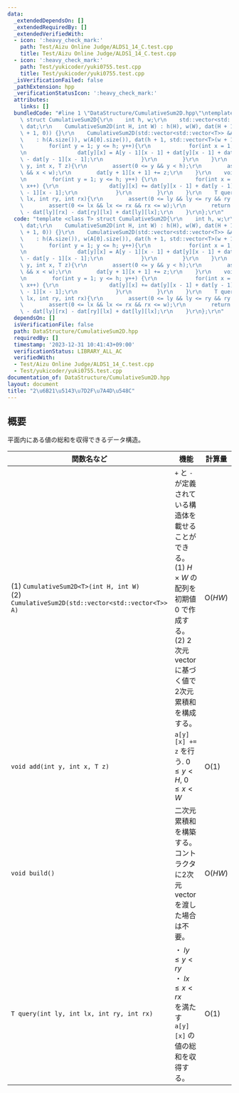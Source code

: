 ```yaml
---
data:
  _extendedDependsOn: []
  _extendedRequiredBy: []
  _extendedVerifiedWith:
  - icon: ':heavy_check_mark:'
    path: Test/Aizu Online Judge/ALDS1_14_C.test.cpp
    title: Test/Aizu Online Judge/ALDS1_14_C.test.cpp
  - icon: ':heavy_check_mark:'
    path: Test/yukicoder/yuki0755.test.cpp
    title: Test/yukicoder/yuki0755.test.cpp
  _isVerificationFailed: false
  _pathExtension: hpp
  _verificationStatusIcon: ':heavy_check_mark:'
  attributes:
    links: []
  bundledCode: "#line 1 \"DataStructure/CumulativeSum2D.hpp\"\ntemplate <class T>\
    \ struct CumulativeSum2D{\r\n    int h, w;\r\n    std::vector<std::vector<T>>\
    \ dat;\r\n    CumulativeSum2D(int H, int W) : h(H), w(W), dat(H + 1, std::vector<T>(W\
    \ + 1, 0)) {}\r\n    CumulativeSum2D(std::vector<std::vector<T>> &A) \r\n    \
    \    : h(A.size()), w(A[0].size()), dat(h + 1, std::vector<T>(w + 1, 0)) {\r\n\
    \        for(int y = 1; y <= h; y++){\r\n            for(int x = 1; x <= w; x++){\r\
    \n                dat[y][x] = A[y - 1][x - 1] + dat[y][x - 1] + dat[y - 1][x]\
    \ - dat[y - 1][x - 1];\r\n            }\r\n        }\r\n    }\r\n    void add(int\
    \ y, int x, T z){\r\n        assert(0 <= y && y < h);\r\n        assert(0 <= x\
    \ && x < w);\r\n        dat[y + 1][x + 1] += z;\r\n    }\r\n    void build(){\r\
    \n        for(int y = 1; y <= h; y++) {\r\n            for(int x = 1; x <= w;\
    \ x++) {\r\n                dat[y][x] += dat[y][x - 1] + dat[y - 1][x] - dat[y\
    \ - 1][x - 1];\r\n            }\r\n        }\r\n    }\r\n    T query(int ly, int\
    \ lx, int ry, int rx){\r\n        assert(0 <= ly && ly <= ry && ry <= h);\r\n\
    \        assert(0 <= lx && lx <= rx && rx <= w);\r\n        return dat[ry][rx]\
    \ - dat[ly][rx] - dat[ry][lx] + dat[ly][lx];\r\n    }\r\n};\r\n"
  code: "template <class T> struct CumulativeSum2D{\r\n    int h, w;\r\n    std::vector<std::vector<T>>\
    \ dat;\r\n    CumulativeSum2D(int H, int W) : h(H), w(W), dat(H + 1, std::vector<T>(W\
    \ + 1, 0)) {}\r\n    CumulativeSum2D(std::vector<std::vector<T>> &A) \r\n    \
    \    : h(A.size()), w(A[0].size()), dat(h + 1, std::vector<T>(w + 1, 0)) {\r\n\
    \        for(int y = 1; y <= h; y++){\r\n            for(int x = 1; x <= w; x++){\r\
    \n                dat[y][x] = A[y - 1][x - 1] + dat[y][x - 1] + dat[y - 1][x]\
    \ - dat[y - 1][x - 1];\r\n            }\r\n        }\r\n    }\r\n    void add(int\
    \ y, int x, T z){\r\n        assert(0 <= y && y < h);\r\n        assert(0 <= x\
    \ && x < w);\r\n        dat[y + 1][x + 1] += z;\r\n    }\r\n    void build(){\r\
    \n        for(int y = 1; y <= h; y++) {\r\n            for(int x = 1; x <= w;\
    \ x++) {\r\n                dat[y][x] += dat[y][x - 1] + dat[y - 1][x] - dat[y\
    \ - 1][x - 1];\r\n            }\r\n        }\r\n    }\r\n    T query(int ly, int\
    \ lx, int ry, int rx){\r\n        assert(0 <= ly && ly <= ry && ry <= h);\r\n\
    \        assert(0 <= lx && lx <= rx && rx <= w);\r\n        return dat[ry][rx]\
    \ - dat[ly][rx] - dat[ry][lx] + dat[ly][lx];\r\n    }\r\n};\r\n"
  dependsOn: []
  isVerificationFile: false
  path: DataStructure/CumulativeSum2D.hpp
  requiredBy: []
  timestamp: '2023-12-31 10:41:43+09:00'
  verificationStatus: LIBRARY_ALL_AC
  verifiedWith:
  - Test/Aizu Online Judge/ALDS1_14_C.test.cpp
  - Test/yukicoder/yuki0755.test.cpp
documentation_of: DataStructure/CumulativeSum2D.hpp
layout: document
title: "2\u6B21\u5143\u7D2F\u7A4D\u548C"
---
```


## 概要
平面内にある値の総和を収得できるデータ構造。

|関数名など|機能|計算量|
|---------|----|-----|
|(1) `CumulativeSum2D<T>(int H, int W)` <br> (2) `CumulativeSum2D(std::vector<std::vector<T>> A)`| `+` と `-` が定義されている構造体を載せることができる。<br> (1) $H \times W$ の配列を初期値 $0$ で作成する。 <br> (2) 2次元 vector に基づく値で 2次元累積和を構成する。| $\text{O}(HW)$ |
|`void add(int y, int x, T z)`| `a[y][x] += z` を行う.  $0 \leq y < H$, $0 \leq x < W$ | $\text{O}(1)$|
|`void build()`| 二次元累積和を構築する。コントラクタに2次元vectorを渡した場合は不要。| $\text{O}(HW)$ |
|`T query(int ly, int lx, int ry, int rx)`| ・ $ly \leq y < ry$ <br> ・ $lx \leq x < rx$ <br> を満たす `a[y][x]` の値の総和を収得する。| $\text{O}(1)$ |
